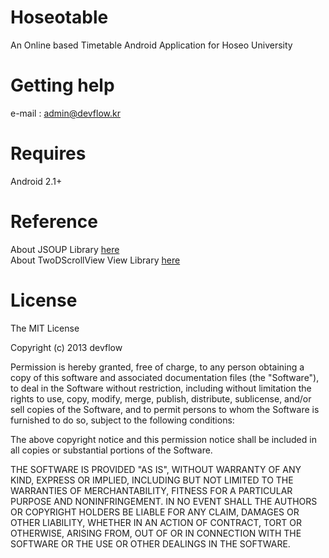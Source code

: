 Hoseotable
==========
An Online based Timetable Android Application for Hoseo University


Getting help
==========
e-mail : admin@devflow.kr


Requires
==========
Android 2.1+

Reference
==========
About JSOUP Library <a href="http://jsoup.org/">here</a><br>
About TwoDScrollView View Library <a href="http://blog.gorges.us/2010/06/android-two-dimensional-scrollview/">here</a><br>


License
==========

The MIT License

Copyright (c) 2013 devflow

Permission is hereby granted, free of charge, to any person obtaining a copy
of this software and associated documentation files (the "Software"), to deal
in the Software without restriction, including without limitation the rights
to use, copy, modify, merge, publish, distribute, sublicense, and/or sell
copies of the Software, and to permit persons to whom the Software is
furnished to do so, subject to the following conditions:

The above copyright notice and this permission notice shall be included in
all copies or substantial portions of the Software.

THE SOFTWARE IS PROVIDED "AS IS", WITHOUT WARRANTY OF ANY KIND, EXPRESS OR
IMPLIED, INCLUDING BUT NOT LIMITED TO THE WARRANTIES OF MERCHANTABILITY,
FITNESS FOR A PARTICULAR PURPOSE AND NONINFRINGEMENT. IN NO EVENT SHALL THE
AUTHORS OR COPYRIGHT HOLDERS BE LIABLE FOR ANY CLAIM, DAMAGES OR OTHER
LIABILITY, WHETHER IN AN ACTION OF CONTRACT, TORT OR OTHERWISE, ARISING FROM,
OUT OF OR IN CONNECTION WITH THE SOFTWARE OR THE USE OR OTHER DEALINGS IN
THE SOFTWARE.
